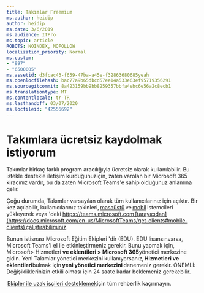 ```yaml
---
title: Takımlar Freemium
ms.author: heidip
author: heidip
ms.date: 3/6/2019
ms.audience: ITPro
ms.topic: article
ROBOTS: NOINDEX, NOFOLLOW
localization_priority: Normal
ms.custom:
- "997"
- "6500005"
ms.assetid: d3fcac43-f659-47ba-a45e-f32863680685yeah
ms.openlocfilehash: bac77a9b65dbcd57ee14a533e63ef95719356291
ms.sourcegitcommit: 8a423159bb9bb8259357bbfa4ebc6e56a2c8ecb1
ms.translationtype: MT
ms.contentlocale: tr-TR
ms.lasthandoff: 03/07/2020
ms.locfileid: "42556692"
---
```

# <a name="id-like-to-sign-up-for-teams-for-free"></a>Takımlara ücretsiz kaydolmak istiyorum

Takımlar birkaç farklı program aracılığıyla ücretsiz olarak kullanılabilir. Bu istekle destekle iletişim kurduğunuziçin, zaten varolan bir Microsoft 365 kiracınız vardır, bu da zaten Microsoft Teams'e sahip olduğunuz anlamına gelir.

Çoğu durumda, Takımlar varsayılan olarak tüm kullanıcılarınız için açıktır. Bir kez açılabilir, kullanıcılarınız takinleri, [masaüstü](https://office.visualstudio.com/MAX/_workitems/edit/desktop) ve [mobil](https://office.visualstudio.com/MAX/_workitems/edit/desktop) istemcileri yükleyerek veya 'deki https://teams.microsoft.com [tarayıcıdan](https://docs.microsoft.com/en-us/MicrosoftTeams/get-clients#mobile-clients) çalıştırabilirsiniz.

Bunun istisnası Microsoft Eğitim Ekipleri 'dir (EDU). EDU lisansınvarsa, Microsoft Teams'i el ile etkinleştirmeniz gerekir. Bunu yapmak için, Microsoft> Hizmetleri **ve eklentileri > Microsoft 365**yönetici merkezine gidin. Yeni Takımlar yönetici merkezini kullanıyorsanız, **Hizmetleri ve eklentileri**bulmak için **yeni yönetici merkezini** denemeniz gerekir. ÖNEMLİ: Değişikliklerinizin etkili olması için 24 saate kadar beklemeniz gerekebilir.

 [Ekipler ile uzak işçileri desteklemek](https://docs.microsoft.com/en-us/MicrosoftTeams/support-remote-work-with-teams)için tüm rehberlik kaçırmayın.
